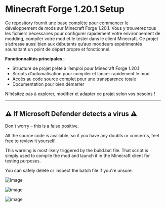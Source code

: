 # Minecraft Forge 1.20.1 Setup

Ce repository fournit une base complète pour commencer le développement de mods sur Minecraft Forge 1.20.1. Vous y trouverez tous les fichiers nécessaires pour configurer rapidement votre environnement de modding, compiler votre mod et le tester dans le client Minecraft. Ce projet s’adresse aussi bien aux débutants qu’aux moddeurs expérimentés souhaitant un point de départ propre et fonctionnel.

**Fonctionnalités principales :**
- Structure de projet prête à l’emploi pour Minecraft Forge 1.20.1
- Scripts d’automatisation pour compiler et lancer rapidement le mod
- Accès au code source complet pour une transparence totale
- Documentation pour bien démarrer

N’hésitez pas à explorer, modifier et adapter ce projet selon vos besoins !

---

## ⚠️ If Microsoft Defender detects a virus ⚠️
Don't worry – this is a false positive.

All the source code is available, so if you have any doubts or concerns, feel free to review it yourself.

This warning is most likely triggered by the build.bat file.
That script is simply used to compile the mod and launch it in the Minecraft client for testing purposes.

You can safely delete or inspect the batch file if you're unsure.

![image](https://github.com/user-attachments/assets/e9fa2b86-4964-4b96-a7e9-54ec88ec7a8a)


![image](https://github.com/user-attachments/assets/a50fe647-4079-4adb-94ee-aa714945f61c)


![image](https://github.com/user-attachments/assets/0e0ade42-8e6d-49d3-9872-bed38087a1a6)
